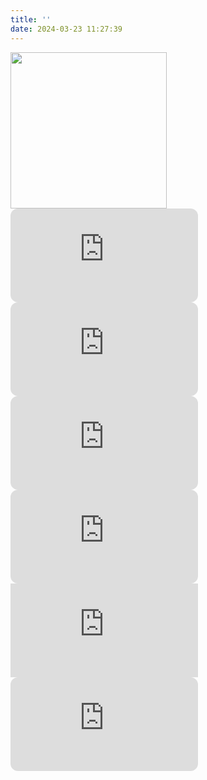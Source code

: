 ```yaml
---
title: ''
date: 2024-03-23 11:27:39
---
```



<img src="https://s2.loli.net/2024/03/23/wcAlrHgk4bhy7Ks.png" width=250/>



<iframe style="border-radius:12px" src="https://open.spotify.com/embed/track/3vTpOSManMSvLVUbZGNWX8?utm_source=generator"  frameBorder="0" loading="lazy"></iframe>

<iframe style="border-radius:12px" src="https://open.spotify.com/embed/track/5cofkYnlrYaXesdVpP6xeP?utm_source=generator" frameBorder="0" loading="lazy"></iframe>

<iframe style="border-radius:12px" src="https://open.spotify.com/embed/track/5UAGQJmL7Rn4gn7wlkMyqS?utm_source=generator"  frameBorder="0" loading="lazy"></iframe>

<iframe style="border-radius:12px" src="https://open.spotify.com/embed/track/2uY8mN0tdlmy9E1zuHmWOh?utm_source=generator" frameBorder="0" loading="lazy"></iframe>



<iframe src="https://open.spotify.com/embed/track/2IfSPLPDW6RGosdB5huwAA?utm_source=generator&theme=0" frameBorder="0" loading="lazy" ></iframe>


<iframe style="border-radius:12px" src="https://open.spotify.com/embed/track/7JX2ClsnxN9GirkOezr01O?utm_source=generator" frameBorder="0" loading="lazy" ></iframe>



